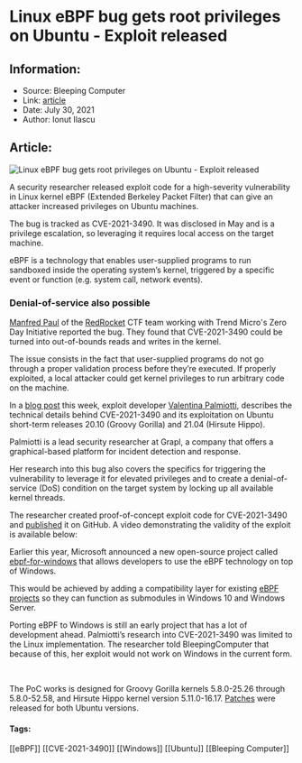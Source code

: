 # Linux eBPF bug gets root privileges on Ubuntu - Exploit released
### 

## Information:
+ Source: Bleeping Computer
+ Link: [article](https://www.bleepingcomputer.com/news/security/linux-ebpf-bug-gets-root-privileges-on-ubuntu-exploit-released/)
+ Date: July 30, 2021
+ Author: Ionut Ilascu


## Article:
![Linux eBPF bug gets root privileges on Ubuntu - Exploit released](https://www.bleepstatic.com/content/posts/2021/07/30/eBPFUbuntu_Groovy_Hippo.jpg)


A security researcher released exploit code for a high-severity vulnerability in Linux kernel eBPF (Extended Berkeley Packet Filter) that can give an attacker increased privileges on Ubuntu machines.


The bug is tracked as CVE-2021-3490. It was disclosed in May and is a privilege escalation, so leveraging it requires local access on the target machine.


eBPF is a technology that enables user-supplied programs to run sandboxed inside the operating system’s kernel, triggered by a specific event or function (e.g. system call, network events).


### Denial-of-service also possible


[Manfred Paul](https://twitter.com/_manfp) of the [RedRocket](https://twitter.com/redrocket_ctf) CTF team working with Trend Micro's Zero Day Initiative reported the bug. They found that CVE-2021-3490 could be turned into out-of-bounds reads and writes in the kernel.


The issue consists in the fact that user-supplied programs do not go through a proper validation process before they’re executed. If properly exploited, a local attacker could get kernel privileges to run arbitrary code on the machine.


In a [blog post](https://www.graplsecurity.com/post/kernel-pwning-with-ebpf-a-love-story) this week, exploit developer [Valentina Palmiotti](https://twitter.com/chompie1337), describes the technical details behind CVE-2021-3490 and its exploitation on Ubuntu short-term releases 20.10 (Groovy Gorilla) and 21.04 (Hirsute Hippo).


Palmiotti is a lead security researcher at Grapl, a company that offers a graphical-based platform for incident detection and response.


Her research into this bug also covers the specifics for triggering the vulnerability to leverage it for elevated privileges and to create a denial-of-service (DoS) condition on the target system by locking up all available kernel threads.


The researcher created proof-of-concept exploit code for CVE-2021-3490 and [published](https://github.com/chompie1337/Linux_LPE_eBPF_CVE-2021-3490) it on GitHub. A video demonstrating the validity of the exploit is available below:



Earlier this year, Microsoft announced a new open-source project called [ebpf-for-windows](https://github.com/Microsoft/ebpf-for-windows) that allows developers to use the eBPF technology on top of Windows.


This would be achieved by adding a compatibility layer for existing [eBPF projects](https://ebpf.io/projects/) so they can function as submodules in Windows 10 and Windows Server.


Porting eBPF to Windows is still an early project that has a lot of development ahead. Palmiotti’s research into CVE-2021-3490 was limited to the Linux implementation. The researcher told BleepingComputer that because of this, her exploit would not work on Windows in the current form.


 


The PoC works is designed for Groovy Gorilla kernels 5.8.0-25.26 through 5.8.0-52.58, and Hirsute Hippo kernel version 5.11.0-16.17. [Patches](https://ubuntu.com/security/CVE-2021-3490) were released for both Ubuntu versions.




#### Tags:
[[eBPF]] [[CVE-2021-3490]] [[Windows]] [[Ubuntu]] [[Bleeping Computer]]
